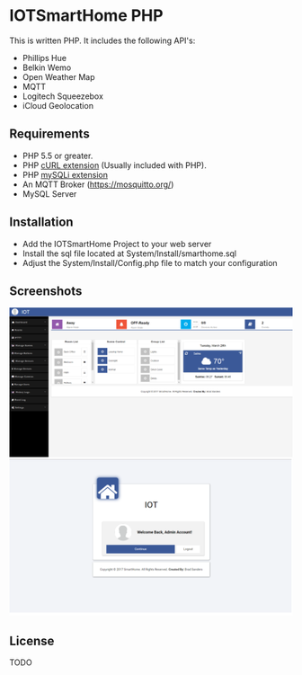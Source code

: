 # IOTSmartHome PHP

This is written PHP. It includes the following API's:

* Phillips Hue
* Belkin Wemo
* Open Weather Map
* MQTT
* Logitech Squeezebox
* iCloud Geolocation 

## Requirements 
* PHP 5.5 or greater.
* PHP [cURL extension](http://php.net/manual/en/book.curl.php) (Usually included with PHP).
* PHP [mySQLi extension](http://php.net/manual/en/class.mysqli.php)
* An MQTT Broker  (https://mosquitto.org/)
* MySQL Server

## Installation
* Add the IOTSmartHome Project to your web server
* Install the sql file located at System/Install/smarthome.sql
* Adjust the System/Install/Config.php file to match your configuration


## Screenshots
![Home Page](/Screenshots/home.png?raw=true)
![Login Page](/Screenshots/login.png?raw=true)


## License 
TODO
